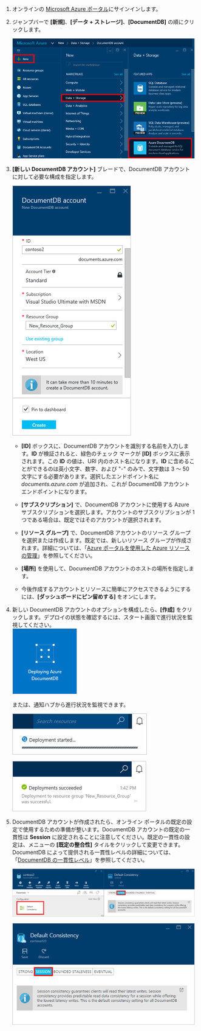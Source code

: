1.	オンラインの [Microsoft Azure ポータル](https://portal.azure.com/)にサインインします。
2.	ジャンプバーで **[新規]**、**[データ + ストレージ]**、**[DocumentDB]** の順にクリックします。

	![Screen shot of the Azure portal to create a database, highlighting the New button, Data + storage in the Create blade, and Azure DocumentDB in the Data + Storage blade](./media/documentdb-create-dbaccount/create-nosql-db-databases-json-tutorial-1.png)

3. **[新しい DocumentDB アカウント]** ブレードで、DocumentDB アカウントに対して必要な構成を指定します。

	![新しい [DocumentDB] ブレードのスクリーン ショット](./media/documentdb-create-dbaccount/create-nosql-db-databases-json-tutorial-2.png)


	- **[ID]** ボックスに、DocumentDB アカウントを識別する名前を入力します。**ID** が検証されると、緑色のチェック マークが **[ID]** ボックスに表示されます。この **ID** の値は、URI 内のホスト名になります。**ID** に含めることができるのは英小文字、数字、および "-" のみで、文字数は 3 ～ 50 文字にする必要があります。選択したエンドポイント名に *documents.azure.com* が追加され、これが DocumentDB アカウント エンドポイントになります。

	- **[サブスクリプション]** で、DocumentDB アカウントに使用する Azure サブスクリプションを選択します。アカウントのサブスクリプションが 1 つである場合は、既定ではそのアカウントが選択されます。

	- **[リソース グループ]** で、DocumentDB アカウントのリソース グループを選択または作成します。既定では、新しいリソース グループが作成されます。詳細については、「[Azure ポータルを使用した Azure リソースの管理](../articles/azure-portal/resource-group-portal.md)」を参照してください。

	- **[場所]** を使用して、DocumentDB アカウントのホストの場所を指定します。
	
    - 今後作成するアカウントとリソースに簡単にアクセスできるようにするには、**[ダッシュボードにピン留めする]** をオンにします。

4.	新しい DocumentDB アカウントのオプションを構成したら、**[作成]** をクリックします。デプロイの状態を確認するには、スタート画面で進行状況を監視してください。  
	![スタート画面の [作成中] タイルのスクリーン ショット (オンライン データベース クリエーター)](./media/documentdb-create-dbaccount/create-nosql-db-databases-json-tutorial-3.png)

	または、通知ハブから進行状況を監視できます。

	![迅速なデータベースの作成 - DocumentDB アカウントを作成中であることを示す通知ハブのスクリーンショット](./media/documentdb-create-dbaccount/create-nosql-db-databases-json-tutorial-4.png)

	![DocumentDB アカウントが正常に作成され、リソース グループにデプロイされたことを示す通知ハブのスクリーンショット - オンライン データベース クリエーターの通知](./media/documentdb-create-dbaccount/create-nosql-db-databases-json-tutorial-5.png)

5.	DocumentDB アカウントが作成されたら、オンライン ポータルの既定の設定で使用するための準備が整います。DocumentDB アカウントの既定の一貫性は **Session** に設定されることに注意してください。既定の一貫性の設定は、メニューの **[既定の整合性]** タイルをクリックして変更できます。DocumentDB によって提供される一貫性レベルの詳細については、「[DocumentDB の一貫性レベル](../articles/azure-portal/resource-group-portal.md)」を参照してください。

    ![[リソース グループ] ブレードのスクリーン ショット - アプリケーション開発の開始](./media/documentdb-create-dbaccount/create-nosql-db-databases-json-tutorial-6.png)

    ![Screen shot of the Consistency Level blade - Session Consistency](./media/documentdb-create-dbaccount/create-nosql-db-databases-json-tutorial-7.png)

[How to: Create a DocumentDB account]: #Howto
[Next steps]: #NextSteps
[documentdb-manage]: ../articles/documentdb/documentdb-manage.md

<!---HONumber=AcomDC_0817_2016-->